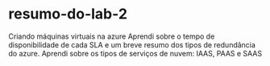 # resumo-do-lab-2
Criando máquinas virtuais na azure
Aprendi sobre o tempo de disponibilidade de cada SLA e um breve resumo dos tipos de redundância do azure.
Aprendi sobre os tipos de serviços de nuvem: IAAS, PAAS e SAAS
